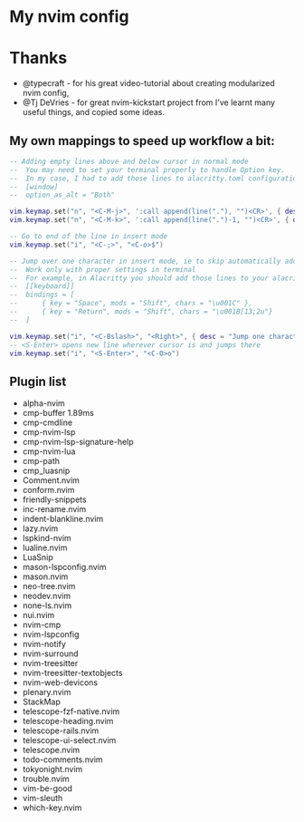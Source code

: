 # My nvim config

# Thanks
- @typecraft - for his great video-tutorial about creating modularized nvim config,
- @Tj DeVries - for great nvim-kickstart project from I've learnt many useful things, and copied some ideas.

## My own mappings to speed up workflow a bit:

```lua
-- Adding empty lines above and below cursor in normal mode
--  You may need to set your terminal properly to handle Option key.
--  In my case, I had to add those lines to alacritty.toml configuration file:
--  [window]
--  option_as_alt = "Both"

vim.keymap.set("n", "<C-M-j>", ':call append(line("."), "")<CR>', { desc = "Add empty line below" })
vim.keymap.set("n", "<C-M-k>", ':call append(line(".")-1, "")<CR>', { desc = "Add empty line above" })

-- Go to end of the line in insert mode
vim.keymap.set("i", "<C-;>", "<C-o>$")

-- Jump over one character in insert mode, ie to skip automatically added parenthesis or quotes
--  Work only with proper settings in terminal
--  For example, in Alacritty you should add those lines to your alacritty.toml:
--  [[keyboard]]
--  bindings = [
--      { key = "Space", mods = "Shift", chars = "\u001C" },
--      { key = "Return", mods = "Shift", chars = "\u001B[13;2u"}
--  ]

vim.keymap.set("i", "<C-Bslash>", "<Right>", { desc = "Jump one character right in insert mode" })
-- <S-Enter> opens new line wherever cursor is and jumps there
vim.keymap.set("i", "<S-Enter>", "<C-O>o")

```

## Plugin list

- alpha-nvim
- cmp-buffer 1.89ms
- cmp-cmdline
- cmp-nvim-lsp
- cmp-nvim-lsp-signature-help
- cmp-nvim-lua
- cmp-path
- cmp_luasnip
- Comment.nvim
- conform.nvim
- friendly-snippets
- inc-rename.nvim
- indent-blankline.nvim
- lazy.nvim
- lspkind-nvim
- lualine.nvim
- LuaSnip
- mason-lspconfig.nvim
- mason.nvim
- neo-tree.nvim
- neodev.nvim
- none-ls.nvim
- nui.nvim
- nvim-cmp
- nvim-lspconfig
- nvim-notify
- nvim-surround
- nvim-treesitter
- nvim-treesitter-textobjects
- nvim-web-devicons
- plenary.nvim
- StackMap
- telescope-fzf-native.nvim
- telescope-heading.nvim
- telescope-rails.nvim
- telescope-ui-select.nvim
- telescope.nvim
- todo-comments.nvim
- tokyonight.nvim
- trouble.nvim
- vim-be-good
- vim-sleuth
- which-key.nvim
